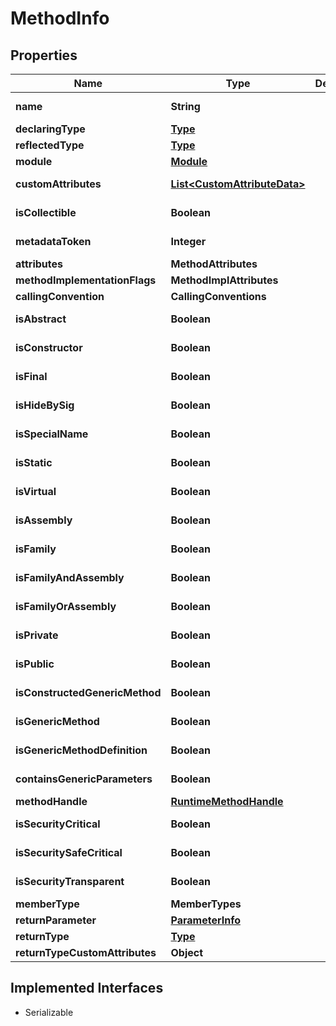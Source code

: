 

# MethodInfo

## Properties

Name | Type | Description | Notes
------------ | ------------- | ------------- | -------------
**name** | **String** |  |  [optional] [readonly]
**declaringType** | [**Type**](Type.md) |  |  [optional]
**reflectedType** | [**Type**](Type.md) |  |  [optional]
**module** | [**Module**](Module.md) |  |  [optional]
**customAttributes** | [**List&lt;CustomAttributeData&gt;**](CustomAttributeData.md) |  |  [optional] [readonly]
**isCollectible** | **Boolean** |  |  [optional] [readonly]
**metadataToken** | **Integer** |  |  [optional] [readonly]
**attributes** | **MethodAttributes** |  |  [optional]
**methodImplementationFlags** | **MethodImplAttributes** |  |  [optional]
**callingConvention** | **CallingConventions** |  |  [optional]
**isAbstract** | **Boolean** |  |  [optional] [readonly]
**isConstructor** | **Boolean** |  |  [optional] [readonly]
**isFinal** | **Boolean** |  |  [optional] [readonly]
**isHideBySig** | **Boolean** |  |  [optional] [readonly]
**isSpecialName** | **Boolean** |  |  [optional] [readonly]
**isStatic** | **Boolean** |  |  [optional] [readonly]
**isVirtual** | **Boolean** |  |  [optional] [readonly]
**isAssembly** | **Boolean** |  |  [optional] [readonly]
**isFamily** | **Boolean** |  |  [optional] [readonly]
**isFamilyAndAssembly** | **Boolean** |  |  [optional] [readonly]
**isFamilyOrAssembly** | **Boolean** |  |  [optional] [readonly]
**isPrivate** | **Boolean** |  |  [optional] [readonly]
**isPublic** | **Boolean** |  |  [optional] [readonly]
**isConstructedGenericMethod** | **Boolean** |  |  [optional] [readonly]
**isGenericMethod** | **Boolean** |  |  [optional] [readonly]
**isGenericMethodDefinition** | **Boolean** |  |  [optional] [readonly]
**containsGenericParameters** | **Boolean** |  |  [optional] [readonly]
**methodHandle** | [**RuntimeMethodHandle**](RuntimeMethodHandle.md) |  |  [optional]
**isSecurityCritical** | **Boolean** |  |  [optional] [readonly]
**isSecuritySafeCritical** | **Boolean** |  |  [optional] [readonly]
**isSecurityTransparent** | **Boolean** |  |  [optional] [readonly]
**memberType** | **MemberTypes** |  |  [optional]
**returnParameter** | [**ParameterInfo**](ParameterInfo.md) |  |  [optional]
**returnType** | [**Type**](Type.md) |  |  [optional]
**returnTypeCustomAttributes** | **Object** |  |  [optional]


## Implemented Interfaces

* Serializable


